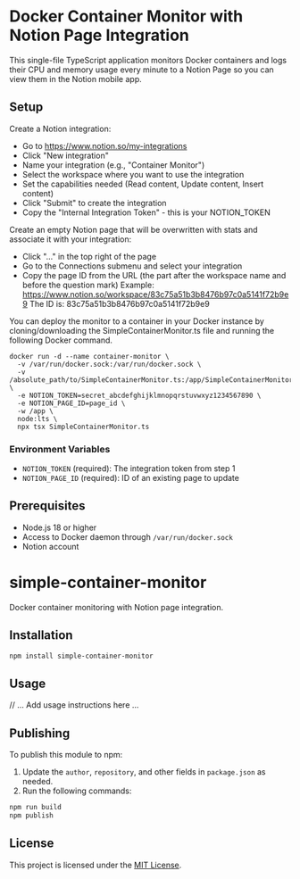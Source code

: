 # Docker Container Monitor with Notion Page Integration

This single-file TypeScript application monitors Docker containers and logs their CPU and memory usage every minute to a Notion Page so you can view them in the Notion mobile app.

## Setup
Create a Notion integration:
- Go to https://www.notion.so/my-integrations
- Click "New integration"
- Name your integration (e.g., "Container Monitor")
- Select the workspace where you want to use the integration
- Set the capabilities needed (Read content, Update content, Insert content)
- Click "Submit" to create the integration
- Copy the "Internal Integration Token" - this is your NOTION_TOKEN

Create an empty Notion page that will be overwritten with stats and associate it with your integration:
- Click "..." in the top right of the page
- Go to the Connections submenu and select your integration
- Copy the page ID from the URL (the part after the workspace name and before the question mark)
   Example: https://www.notion.so/workspace/83c75a51b3b8476b97c0a5141f72b9e9
   The ID is: 83c75a51b3b8476b97c0a5141f72b9e9

You can deploy the monitor to a container in your Docker instance by cloning/downloading the SimpleContainerMonitor.ts file and running the following Docker command.
```
docker run -d --name container-monitor \
  -v /var/run/docker.sock:/var/run/docker.sock \
  -v /absolute_path/to/SimpleContainerMonitor.ts:/app/SimpleContainerMonitor.ts \
  -e NOTION_TOKEN=secret_abcdefghijklmnopqrstuvwxyz1234567890 \
  -e NOTION_PAGE_ID=page_id \
  -w /app \
  node:lts \
  npx tsx SimpleContainerMonitor.ts
```


### Environment Variables

- `NOTION_TOKEN` (required): The integration token from step 1
- `NOTION_PAGE_ID` (required): ID of an existing page to update


## Prerequisites

- Node.js 18 or higher
- Access to Docker daemon through `/var/run/docker.sock`
- Notion account

# simple-container-monitor

Docker container monitoring with Notion page integration.

## Installation

```sh
npm install simple-container-monitor
```

## Usage

// ... Add usage instructions here ...

## Publishing

To publish this module to npm:

1. Update the `author`, `repository`, and other fields in `package.json` as needed.
2. Run the following commands:

```sh
npm run build
npm publish
```

## License

This project is licensed under the [MIT License](./LICENSE).